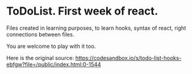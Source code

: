 # ToDoList. First week of react.

Files created in learning purposes, to learn hooks, syntax of react, right connections between files.

You are welcome to play with it too.

Here is the original source: https://codesandbox.io/s/todo-list-hooks-ebfgw?file=/public/index.html:0-1544
